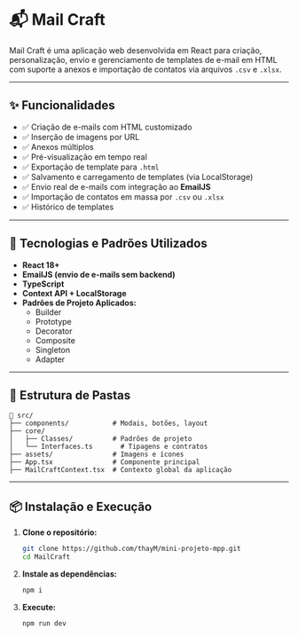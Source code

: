 # 📬 Mail Craft

Mail Craft é uma aplicação web desenvolvida em React para criação, personalização, envio e gerenciamento de templates de e-mail em HTML com suporte a anexos e importação de contatos via arquivos `.csv` e `.xlsx`.

---

## ✨ Funcionalidades

- ✅ Criação de e-mails com HTML customizado
- ✅ Inserção de imagens por URL
- ✅ Anexos múltiplos
- ✅ Pré-visualização em tempo real
- ✅ Exportação de template para `.html`
- ✅ Salvamento e carregamento de templates (via LocalStorage)
- ✅ Envio real de e-mails com integração ao **EmailJS**
- ✅ Importação de contatos em massa por `.csv` ou `.xlsx`
- ✅ Histórico de templates

---

## 🚀 Tecnologias e Padrões Utilizados

- **React 18+**
- **EmailJS (envio de e-mails sem backend)**
- **TypeScript**
- **Context API + LocalStorage**
- **Padrões de Projeto Aplicados:**
  - Builder
  - Prototype
  - Decorator
  - Composite
  - Singleton
  - Adapter

---
## 📁 Estrutura de Pastas
    📁 src/
    ├── components/           # Modais, botões, layout
    ├── core/
    │   ├── Classes/          # Padrões de projeto
    │   └── Interfaces.ts       # Tipagens e contratos
    ├── assets/               # Imagens e ícones
    ├── App.tsx               # Componente principal
    ├── MailCraftContext.tsx  # Contexto global da aplicação

---

## 📦 Instalação e Execução

1. **Clone o repositório:**

   ```bash
   git clone https://github.com/thayM/mini-projeto-mpp.git
   cd MailCraft

2. **Instale as dependências:**
   ```bash
   npm i

3. **Execute:**
   ```bash
   npm run dev
   
